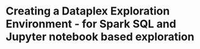 
# Creating a Dataplex Exploration Environment - for Spark SQL and Jupyter notebook based exploration


